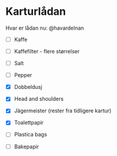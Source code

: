 # Karturlådan

Hvar er lådan nu: @havardelnan

- [ ] Kaffe
- [ ] Kaffefilter - flere størrelser
- [ ] Salt
- [ ] Pepper
- [x] Dobbeldusj
- [x] Head and shoulders
- [x] Jägermeister (rester fra tidligere kartur)
- [x] Toalettpapir
- [ ] Plastica bags
- [ ] Bakepapir

